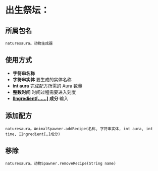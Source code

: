# 出生祭坛：

## 所属包名
```zenscript
naturesaura。动物生成器
```

## 使用方式
- **字符串名称**
- **字符串实体** 要生成的实体名称
- **int aura** 完成配方所需的 Aura 数量
- **整数时间** 时间过程需要进入刻度
- **[IIngredient[……]](/Vanilla/Variable_Types/IIngredient) 成分** 输入

## 添加配方

```zenscript
naturesaura。AnimalSpawner.addRecipe(名称, 字符串实体, int aura, int time, IIngredient[…]成分)
```

## 移除

```zenscript
naturesaura。动物Spawner.removeRecipe(String name)
```